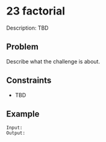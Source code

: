 # 23 factorial

Description: TBD

## Problem

Describe what the challenge is about.

## Constraints

- TBD

## Example

```
Input:
Output:
```
